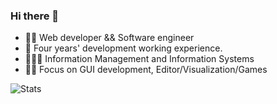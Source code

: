 ### Hi there 👋

- 🧑‍💻 Web developer && Software engineer
- 📆 Four years' development working experience.
- 👨🏼‍🎓 Information Management and Information Systems
- 🤏🏼 Focus on GUI development, Editor/Visualization/Games


![Stats](https://github-readme-stats.vercel.app/api?username=stephenLYZ&show_icons=true&icon_color=0366d6&text_color=24292e&hide_title=true&line_height=45)
